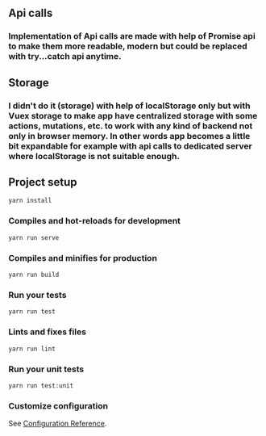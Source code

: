 ## Api calls
### Implementation of Api calls are made with help of Promise api to make them more readable, modern but could be replaced with try...catch api anytime.

## Storage
### I didn't do it (storage) with help of localStorage only but with Vuex storage to make app have centralized storage with some actions, mutations, etc. to work with any kind of backend not only in browser memory. In other words app becomes a little bit expandable for example with api calls to dedicated server where localStorage is not suitable enough.

## Project setup
```
yarn install
```

### Compiles and hot-reloads for development
```
yarn run serve
```

### Compiles and minifies for production
```
yarn run build
```

### Run your tests
```
yarn run test
```

### Lints and fixes files
```
yarn run lint
```

### Run your unit tests
```
yarn run test:unit
```

### Customize configuration
See [Configuration Reference](https://cli.vuejs.org/config/).
